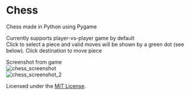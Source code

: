 # Chess
Chess made in Python using Pygame  
  
Currently supports player-vs-player game by default  
Click to select a piece and valid moves will be shown by a green dot (see below). Click destination to move piece
  
Screenshot from game  
![chess_screenshot](https://user-images.githubusercontent.com/27488093/43159714-06e43d2e-8f7b-11e8-97b3-c6fdfc8d2af5.png)  
![chess_screenshot_2](https://user-images.githubusercontent.com/27488093/43160047-f4458cb2-8f7b-11e8-8638-05ec3d6400a9.png)  
  
Licensed under the [MIT License](LICENSE).
